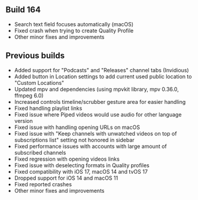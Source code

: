 ## Build 164
* Search text field focuses automatically (macOS)
* Fixed crash when trying to create Quality Profile
* Other minor fixes and improvements

## Previous builds
* Added support for "Podcasts" and "Releases" channel tabs (Invidious)
* Added button in Location settings to add current used public location to "Custom Locations"
* Updated mpv and dependencies (using mpvkit library, mpv 0.36.0, ffmpeg 6.0)
* Increased controls timeline/scrubber gesture area for easier handling
* Fixed handling playlist links
* Fixed issue where Piped videos would use audio for other language version
* Fixed issue with handling opening URLs on macOS
* Fixed issue with "Keep channels with unwatched videos on top of subscriptions list" setting not honored in sidebar
* Fixed performance issues with accounts with large amount of subscribed channels
* Fixed regression with opening videos links
* Fixed issue with deselecting formats in Quality profiles
* Fixed compatibility with iOS 17, macOS 14 and tvOS 17
* Dropped support for iOS 14 and macOS 11
* Fixed reported crashes
* Other minor fixes and improvements
